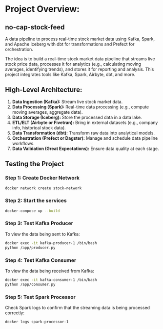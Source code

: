 # Project Overview:

## no-cap-stock-feed

A data pipeline to process real-time stock market data using Kafka, Spark, and Apache Iceberg with dbt for transformations and Prefect for orchestration.

The idea is to build a real-time stock market data pipeline that streams live stock price data, processes it for analytics (e.g., calculating moving averages, identifying trends), and stores it for reporting and analysis. This project integrates tools like Kafka, Spark, Airbyte, dbt, and more.

## High-Level Architecture:
1. **Data Ingestion (Kafka):** Stream live stock market data.
2. **Data Processing (Spark):** Real-time data processing (e.g., compute moving averages, aggregate data).
3. **Data Storage (Iceberg):** Store the processed data in a data lake.
4. **ETL/ELT (Airbyte or Fivetran):** Bring in external datasets (e.g., company info, historical stock data).
5. **Data Transformation (dbt):** Transform raw data into analytical models.
6. **Orchestration (Prefect or Dagster):** Manage and schedule data pipeline workflows.
7. **Data Validation (Great Expectations):** Ensure data quality at each stage.

## Testing the Project

### Step 1: Create Docker Network
```bash
docker network create stock-network
```
### Step 2: Start the services
```bash
docker-compose up --build
```
### Step 3: Test Kafka Producer
To view the data being sent to Kafka:
```bash
docker exec -it kafka-producer-1 /bin/bash
python /app/producer.py
```

### Step 4: Test Kafka Consumer
To view the data being received from Kafka:
```bash
docker exec -it kafka-consumer-1 /bin/bash
python /app/consumer.py
```

### Step 5: Test Spark Processor
Check Spark logs to confirm that the streaming data is being processed correctly:
```bash
docker logs spark-processor-1
```